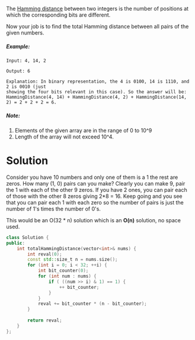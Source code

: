 The [Hamming distance](https://en.wikipedia.org/wiki/Hamming_distance) between two integers is the number of positions at which the corresponding bits are different.

Now your job is to find the total Hamming distance between all pairs of the given numbers.

##### Example:

```
Input: 4, 14, 2

Output: 6

Explanation: In binary representation, the 4 is 0100, 14 is 1110, and 2 is 0010 (just
showing the four bits relevant in this case). So the answer will be:
HammingDistance(4, 14) + HammingDistance(4, 2) + HammingDistance(14, 2) = 2 + 2 + 2 = 6.
```

##### Note:

1. Elements of the given array are in the range of 0 to 10^9
2. Length of the array will not exceed 10^4.

# Solution

Consider you have 10 numbers and only one of them is a 1 the rest are zeros. How many (1, 0) pairs can you make? Clearly you can make 9, pair the 1 with each of the other 9 zeros. If you have 2 ones, you can pair each of those with the other 8 zeros giving 2*8 = 16. Keep going and you see that you can pair each 1 with each zero so the number of pairs is just the number of 1's times the number of 0's.

This would be an O(32 * n) solution which is an __O(n)__ solution, no space used.



```cpp
class Solution {
public:
    int totalHammingDistance(vector<int>& nums) {
        int reval(0);
        const std::size_t n = nums.size();
        for (int i = 0; i < 32; ++i) {
            int bit_counter(0);
            for (int num : nums) {
                if ( ((num >> i) & 1) == 1) {
                    ++ bit_counter;
                }
            }
            reval += bit_counter * (n - bit_counter);
        }
        
        return reval;
    }
};
```
